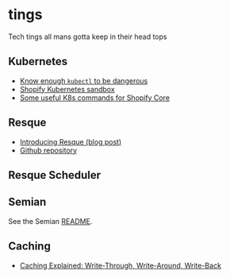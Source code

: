 # tings
Tech tings all mans gotta keep in their head tops

## Kubernetes
- [Know enough `kubectl` to be dangerous](https://docs.google.com/document/d/1PjkAfuKUt9x-HHmDfojJ-h8aRAe8MLvKVV0Aci8xHa0)
- [Shopify Kubernetes sandbox](https://github.com/shopify/kubectl-examples)
- [Some useful K8s commands for Shopify Core](https://vault.shopify.com/prod_eng/Cloud-Native-Shopify-Core-Playbook)

## Resque

- [Introducing Resque (blog post)](https://blog.github.com/2009-11-03-introducing-resque/)
- [Github repository](https://github.com/resque/resque)

## Resque Scheduler

## Semian
See the Semian [README](https://github.com/Shopify/semian/blob/master/README.md).

## Caching
- [Caching Explained: Write-Through, Write-Around, Write-Back](http://www.computerweekly.com/feature/Write-through-write-around-write-back-Cache-explained)
